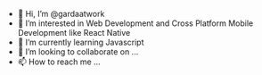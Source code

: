 - 👋 Hi, I’m @gardaatwork
- 👀 I’m interested in Web Development and Cross Platform Mobile Development like React Native
- 🌱 I’m currently learning Javascript
- 💞️ I’m looking to collaborate on ...
- 📫 How to reach me ...

<!---
gardaatwork/gardaatwork is a ✨ special ✨ repository because its `README.md` (this file) appears on your GitHub profile.
You can click the Preview link to take a look at your changes.
--->
